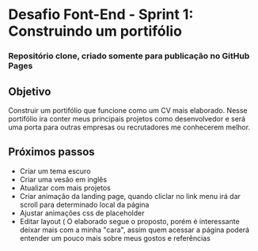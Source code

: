 # Desafio Font-End - Sprint 1: Construindo um portifólio
### Repositório clone, criado somente para publicação no GitHub Pages

## Objetivo
Construir um portifólio que funcione como um CV mais elaborado. Nesse portifólio ira conter meus principais projetos como desenvolvedor e será uma porta para outras empresas ou recrutadores me conhecerem melhor.

## Próximos passos
* Criar um tema escuro
* Criar uma vesão em inglês
* Atualizar com mais projetos
* Criar animação da landing page, quando cliclar no link menu irá dar scroll para determinado local da página
* Ajustar animações css de placeholder
* Editar layout ( O elaborado segue o proposto, porém é interessante deixar mais com a minha "cara", assim quem acessar a página poderá entender um pouco mais sobre meus gostos e referências

